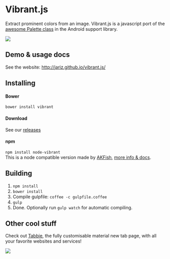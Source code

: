 # Vibrant.js
Extract prominent colors from an image.
Vibrant.js is a javascript port of the [awesome Palette class](https://developer.android.com/reference/android/support/v7/graphics/Palette.html) in the Android support library.

![](https://i.imgur.com/AxfT7hM.png)

## Demo & usage docs
See the website: http://jariz.github.io/vibrant.js/

## Installing
#### Bower
`bower install vibrant`
#### Download
See our [releases](https://github.com/jariz/vibrant.js/releases/)
#### npm
`npm install node-vibrant`  
This is a node compatible version made by [AKFish](https://github.com/akfish), [more info & docs](https://github.com/akfish/node-vibrant).

## Building
1. `npm install`
1. `bower install`
1. Compile gulpfile: `coffee -c gulpfile.coffee`
2. `gulp`
3. Done. Optionally run `gulp watch` for automatic compiling.

## Other cool stuff
Check out [Tabbie](http://github.com/jariz/tabbie), the fully customisable material new tab page, with all your favorite websites and services!  

[![](https://cloud.githubusercontent.com/assets/1415847/7971420/f3dec05a-0a44-11e5-8ecb-fcac49e91f50.png)](http://github.com/jariz/tabbie)
